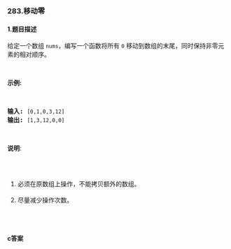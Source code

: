### 283.移动零

#### 1.题目描述

<p>给定一个数组 <code>nums</code>，编写一个函数将所有 <code>0</code> 移动到数组的末尾，同时保持非零元素的相对顺序。</p><br/><p><strong>示例:</strong></p><br/><pre><strong>输入:</strong> <code>[0,1,0,3,12]</code><br/><strong>输出:</strong> <code>[1,3,12,0,0]</code></pre><br/><p><strong>说明</strong>:</p><br/><ol><br/>	<li>必须在原数组上操作，不能拷贝额外的数组。</li><br/>	<li>尽量减少操作次数。</li><br/></ol><br/>

#### c答案

```c

